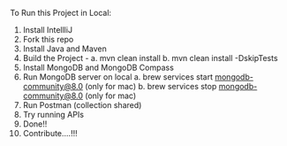 To Run this Project in Local:

1. Install IntellliJ
2. Fork this repo
3. Install Java and Maven
4. Build the Project -
   a. mvn clean install
   b. mvn clean install -DskipTests
5. Install MongoDB and MongoDB Compass
6. Run MongoDB server on local
   a. brew services start mongodb-community@8.0 (only for mac)
   b. brew services stop mongodb-community@8.0 (only for mac)
8. Run Postman (collection shared)
9. Try running APIs
10. Done!!
11. Contribute....!!!
